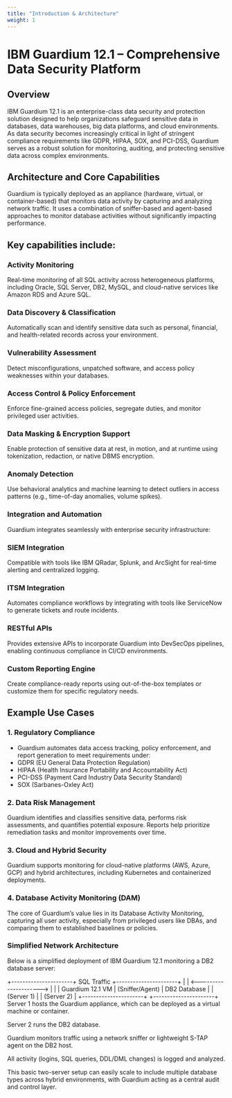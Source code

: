 ```yaml
---
title: "Introduction & Architecture"
weight: 1
---
```


# IBM Guardium 12.1 – Comprehensive Data Security Platform
## Overview
IBM Guardium 12.1 is an enterprise-class data security and protection solution designed to help organizations safeguard sensitive data in databases, data warehouses, big data platforms, and cloud environments. As data security becomes increasingly critical in light of stringent compliance requirements like GDPR, HIPAA, SOX, and PCI-DSS, Guardium serves as a robust solution for monitoring, auditing, and protecting sensitive data across complex environments.

## Architecture and Core Capabilities
Guardium is typically deployed as an appliance (hardware, virtual, or container-based) that monitors data activity by capturing and analyzing network traffic. It uses a combination of sniffer-based and agent-based approaches to monitor database activities without significantly impacting performance.

## Key capabilities include:

### Activity Monitoring
Real-time monitoring of all SQL activity across heterogeneous platforms, including Oracle, SQL Server, DB2, MySQL, and cloud-native services like Amazon RDS and Azure SQL.

### Data Discovery & Classification
Automatically scan and identify sensitive data such as personal, financial, and health-related records across your environment.

### Vulnerability Assessment
Detect misconfigurations, unpatched software, and access policy weaknesses within your databases.

### Access Control & Policy Enforcement
Enforce fine-grained access policies, segregate duties, and monitor privileged user activities.

### Data Masking & Encryption Support
Enable protection of sensitive data at rest, in motion, and at runtime using tokenization, redaction, or native DBMS encryption.

### Anomaly Detection
Use behavioral analytics and machine learning to detect outliers in access patterns (e.g., time-of-day anomalies, volume spikes).

### Integration and Automation
Guardium integrates seamlessly with enterprise security infrastructure:

### SIEM Integration
Compatible with tools like IBM QRadar, Splunk, and ArcSight for real-time alerting and centralized logging.

### ITSM Integration
Automates compliance workflows by integrating with tools like ServiceNow to generate tickets and route incidents.

### RESTful APIs
Provides extensive APIs to incorporate Guardium into DevSecOps pipelines, enabling continuous compliance in CI/CD environments.

### Custom Reporting Engine
Create compliance-ready reports using out-of-the-box templates or customize them for specific regulatory needs.

## Example Use  Cases
### 1. Regulatory Compliance
* Guardium automates data access tracking, policy enforcement, and report generation to meet requirements under:
* GDPR (EU General Data Protection Regulation)
* HIPAA (Health Insurance Portability and Accountability Act)
* PCI-DSS (Payment Card Industry Data Security Standard)
* SOX (Sarbanes-Oxley Act)

### 2. Data Risk Management
Guardium identifies and classifies sensitive data, performs risk assessments, and quantifies potential exposure. Reports help prioritize remediation tasks and monitor improvements over time.

### 3. Cloud and Hybrid Security
Guardium supports monitoring for cloud-native platforms (AWS, Azure, GCP) and hybrid architectures, including Kubernetes and containerized deployments.

### 4. Database Activity Monitoring (DAM)
The core of Guardium’s value lies in its Database Activity Monitoring, capturing all user activity, especially from privileged users like DBAs, and comparing them to established baselines or policies.

### Simplified Network Architecture
Below is a simplified deployment of IBM Guardium 12.1 monitoring a DB2 database server:

+----------------------+        SQL Traffic         +----------------------+
|                      |  <--------------------->  |                      |
|   Guardium 12.1 VM   |     (Sniffer/Agent)       |     DB2 Database     |
|     (Server 1)       |                           |     (Server 2)       |
+----------------------+                           +----------------------+
Server 1 hosts the Guardium appliance, which can be deployed as a virtual machine or container.

Server 2 runs the DB2 database.

Guardium monitors traffic using a network sniffer or lightweight S-TAP agent on the DB2 host.

All activity (logins, SQL queries, DDL/DML changes) is logged and analyzed.

This basic two-server setup can easily scale to include multiple database types across hybrid environments, with Guardium acting as a central audit and control layer.

